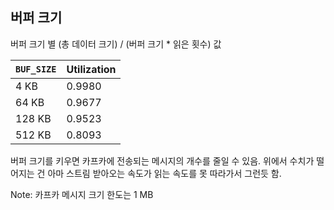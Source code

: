 ## 버퍼 크기

버퍼 크기 별 (총 데이터 크기) / (버퍼 크기 * 읽은 횟수) 값

|`BUF_SIZE`|Utilization|
|-|-|
|4 KB|0.9980|
|64 KB|0.9677|
|128 KB|0.9523|
|512 KB|0.8093|

버퍼 크기를 키우면 카프카에 전송되는 메시지의 개수를 줄일 수 있음. 위에서 수치가 떨어지는 건 아마 스트림 받아오는 속도가 읽는 속도를 못 따라가서 그런듯 함.

Note: 카프카 메시지 크기 한도는 1 MB
